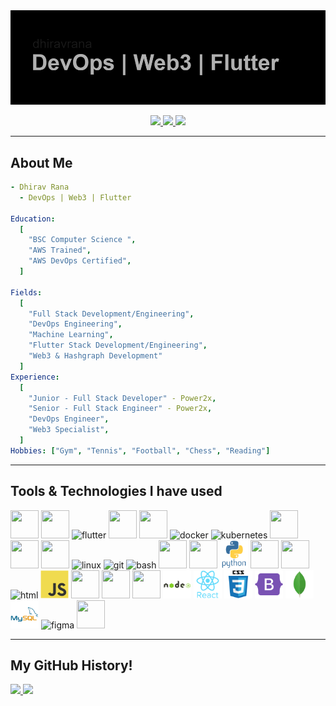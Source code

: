 <img src="https://github.com/ShiftAlpha/ShiftAlpha/blob/main/header.png" alt="">

<p align="center">
<a href="https://shiftAlpha.github.io/">
  <img height="50" src="https://user-images.githubusercontent.com/46517096/166972883-f5f1d88c-0246-4374-88ac-ded0f2cf0699.png"/>
</a>
<a href="https://www.linkedin.com/in/dhiravrana/">
<img height="50" src="https://cdn.jsdelivr.net/gh/devicons/devicon/icons/linkedin/linkedin-plain.svg" />        
</a>
<a href="https://www.instagram.com/dhiravrana/">
  <img height="50" src="https://user-images.githubusercontent.com/46517096/166974368-9798f39f-1f46-499c-b14e-81f0a3f83a06.png"/>
</a>
</p>

---

<h2> About Me</h2>

```yaml
- Dhirav Rana
  - DevOps | Web3 | Flutter 
  
Education:
  [
    "BSC Computer Science ",
    "AWS Trained",
    "AWS DevOps Certified",
  ]

Fields:
  [
    "Full Stack Development/Engineering",
    "DevOps Engineering",
    "Machine Learning",
    "Flutter Stack Development/Engineering",
    "Web3 & Hashgraph Development"
  ]
Experience:
  [
    "Junior - Full Stack Developer" - Power2x,
    "Senior - Full Stack Engineer" - Power2x,
    "DevOps Engineer",
    "Web3 Specialist",
  ]
Hobbies: ["Gym", "Tennis", "Football", "Chess", "Reading"]
```
  
---  

<h2> Tools & Technologies I have used</h2>
<p align="left">

<img src="https://cdn.jsdelivr.net/gh/devicons/devicon/icons/vscode/vscode-plain-wordmark.svg" width="45" height="45"/>
<img src="https://cdn.jsdelivr.net/gh/devicons/devicon/icons/androidstudio/androidstudio-plain-wordmark.svg" width="45" height="45" />
<t/>
<img src="https://cdn.jsdelivr.net/gh/devicons/devicon/icons/flutter/flutter-original.svg" alt="flutter" width="45" height="45"/>
<img src="https://cdn.jsdelivr.net/gh/devicons/devicon/icons/android/android-plain-wordmark.svg" width="45" height="45" />
<img src="https://cdn.jsdelivr.net/gh/devicons/devicon/icons/firebase/firebase-plain-wordmark.svg" width="45" height="45" />
          
 
<img src="https://cdn.jsdelivr.net/gh/devicons/devicon/icons/docker/docker-original.svg" alt="docker" width="45" height="45"/>
<img src="https://cdn.jsdelivr.net/gh/devicons/devicon/icons/kubernetes/kubernetes-plain.svg" alt="kubernetes" width="45" height="45"/>

<img src="https://cdn.jsdelivr.net/gh/devicons/devicon/icons/amazonwebservices/amazonwebservices-plain-wordmark.svg" width="45" height="45"/>
<img src="https://cdn.jsdelivr.net/gh/devicons/devicon/icons/azure/azure-plain-wordmark.svg" width="45" height="45"/>
<img src="https://cdn.jsdelivr.net/gh/devicons/devicon/icons/googlecloud/googlecloud-plain-wordmark.svg" width="45" height="45" />
          
          
<img src="https://cdn.jsdelivr.net/gh/devicons/devicon/icons/linux/linux-original.svg" alt="linux" width="45" height="45"/>       
<img src="https://cdn.jsdelivr.net/gh/devicons/devicon/icons/git/git-original.svg" alt="git" width="45" height="45"/>
<img src="https://cdn.jsdelivr.net/gh/devicons/devicon/icons/bash/bash-original.svg" alt="bash" width="45" height="45"/>
<img src="https://cdn.jsdelivr.net/gh/devicons/devicon/icons/github/github-original.svg" width="45" height="45" />
          
<img src="https://cdn.jsdelivr.net/gh/devicons/devicon/icons/java/java-plain.svg" width="45" height="45" />
<img src="https://raw.githubusercontent.com/devicons/devicon/master/icons/python/python-original-wordmark.svg" alt="python" width="45" height="45" />
<img src="https://cdn.jsdelivr.net/gh/devicons/devicon/icons/csharp/csharp-original.svg" width="45" height="45"/>
<img src="https://cdn.jsdelivr.net/gh/devicons/devicon/icons/solidity/solidity-original.svg" width="45" height="45" />
          

<img src="https://cdn.jsdelivr.net/gh/devicons/devicon/icons/html5/html5-original.svg" alt="html" width="45" height="45"/>
<img src="https://raw.githubusercontent.com/devicons/devicon/master/icons/javascript/javascript-original.svg" alt="javascript" width="45" height="45" />
<img src="https://cdn.jsdelivr.net/gh/devicons/devicon/icons/react/react-original.svg"  width="45" height="45"/>
<img src="https://cdn.jsdelivr.net/gh/devicons/devicon/icons/angularjs/angularjs-plain-wordmark.svg" width="45" height="45"/>
<img src="https://cdn.jsdelivr.net/gh/devicons/devicon/icons/typescript/typescript-plain.svg" width="45" height="45"/>
<img src="https://raw.githubusercontent.com/devicons/devicon/master/icons/nodejs/nodejs-original-wordmark.svg" alt="nodejs" width="45" height="45" />
<img src="https://raw.githubusercontent.com/devicons/devicon/master/icons/react/react-original-wordmark.svg" alt="react" width="45" height="45" />
<img src="https://raw.githubusercontent.com/devicons/devicon/master/icons/css3/css3-original-wordmark.svg" alt="css3" width="45" height="45" />
<img src="https://raw.githubusercontent.com/devicons/devicon/master/icons/bootstrap/bootstrap-plain.svg" alt="bootstrap" width="45" height="45" />
<img src="https://raw.githubusercontent.com/devicons/devicon/master/icons/mongodb/mongodb-original.svg" alt="mongodb" width="45" height="45" />
<img src="https://raw.githubusercontent.com/devicons/devicon/master/icons/mysql/mysql-original-wordmark.svg" alt="mysql" width="45" height="45" />

<img src="https://cdn.jsdelivr.net/gh/devicons/devicon/icons/figma/figma-original.svg" alt="figma" width="45" height="45"/>   
<img src="https://cdn.jsdelivr.net/gh/devicons/devicon/icons/canva/canva-original.svg"  width="45" height="45" />
          
</p>

---

<h2> My GitHub History!</h2>
<a href="https://github.com/ShiftAlpha">
  <img height="180em" src="https://github-readme-stats.vercel.app/api?username=ShiftAlpha&theme=dark&show_icons=true" />
  <img height="180em" src="https://github-readme-stats.vercel.app/api/top-langs/?username=SHiftAlpha&theme=noctis_minimus&layout=compact" />
</a>
<!--
**ShiftAlpha/ShiftAlpha** is a ✨ _special_ ✨ repository because its `README.md` (this file) appears on your GitHub profile.

Here are some ideas to get you started:

- 🔭 I’m currently working on ...
- 🌱 I’m currently learning ...
- 👯 I’m looking to collaborate on ...
- 🤔 I’m looking for help with ...
- 💬 Ask me about ...
- 📫 How to reach me: ...
- 😄 Pronouns: ...
- ⚡ Fun fact: ...
-->
